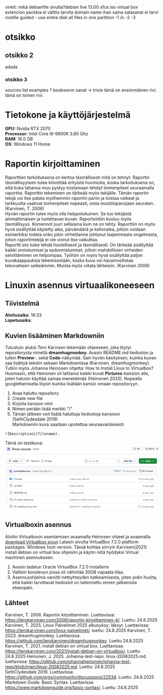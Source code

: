 vinkit: mikä debianfile sivulta?debian live 13.00 xfce.iso
virtual box extencion packkia ei välttis tarvita
domain name ihan sama
salasanat ei tarvi rootille
guided - use entire disk
all files in one partition
-1 /n
-2
-3
# otsikko
## otsikko 2
adada
### otsikko 3
sources list examples ?
bookworm sanat -> trixie
tämä on ensimmäinen rivi.  
tämä on toinen rivi.
# Tietokone ja käyttöjärjestelmä
**GPU:** Nvidia RTX 2070  
**Processor:** Intel Core i9-9900K 3.60 Ghz    
**RAM:** 16.0 GB  
**OS:**  Windows 11 Home  

# Raportin kirjoittaminen
Raporttien tarkoituksena on kertoa täsmällisesti mitä on tehnyt. Raportin täsmällisyyteen tulee kiinnittää erityistä huomioita, koska tarkoituksena on, että kuka tahansa muu pystyy toistamaan tehdyt toimenpiteet seuraamalla raporttia. Raporttin tekeminen on tärkeää myös tekijälle. Tämän raportin tekijä voi itse palata myöhemmin raportin pariin ja toistaa vaikeat ja tarkkuutta vaativat toimenpiteet nopeasti, omia muistiinpanojaan seuraten. (Karvinen, T. 2006)  
Hyvän raportin tulee myös olla helppolukuinen. Se tuo tekijästä ammattimaisen ja luotettavan kuvan. Raportointiin kuuluu myös täsmällisyys. Komennot juuri sellaisina kuin ne on tehty. Raporttiin on myös hyvä sisällyttää käytetty aika, päivämäärä ja kellonaika, jolloin voidaan esimerkiksi todeta onko jokin virhetilanne johtunut laajemmasta ongelmasta, johon raportintekijä ei ole voinut itse vaikuttaa.  
Raportti siis tulee tehdä huolellisesti ja täsmällisesti. On tärkeää sisällyttää kaikki onnistumiset ja epäonnistumiset, jolloin mahdollisien virheiden selvittäminen on helpompaa. Työhön on myös hyvä sisällyttää paljon kuvakaappauksia tekemisestään, koska kuva voi havainnollistaa tekovaiheen selkeämmin. Muista myös viitata lähteisiin. (Karvinen 2006)  
# Linuxin asennus virtuaalikoneeseen
## Tiivistelmä
**Aloitusaika**: 16:33  
**Lopetusaika**: 
## Kuvien lisääminen Markdowniin
Tutustuin aluksi Tero Karvisen tekemään ohjeeseen, joka löytyi repositorysta nimeltä **dreamhugmonkey**. Avasin README.md tiedoston ja tutkin **Preview**-, sekä **Code**-näkymää. Sain hyvän käsityksen, kuinka kuvan saa lisättyä tekstin sekaan Markdownissa (Karvinen, dreamhugmonkey). Tutkin myös Johanna Heinosen ohjetta: How to Install Linux to Virtualbox? Huomasin, että Heinonen oli laittanut kaikki kuvat **Pictures**-kansion alle, joten halusin käyttää samaa menetelmää (Heinonen 2025). Nopealla googlettamisella löysin kuinka lisätään kansio omaan repositoryyn.  
1. Avaa haluttu repository
2. Create new file
3. Kirjoita kansion nimi
4. Nimen perään lisää merkki "/"
5. Tämän jälkeen voit lisätä haluttuja tiedostoja kansioon  
(SethClydesdale 2019)  
Markdowniin kuva saadaan upotettua seuraavanlaisesti:
```
![Description](filename). 
```
Tämä on testikuva:  
![Screenshot of my own repository](./Pictures/testikuva.png)
## Virtualboxin asennus
Aloitin Virtualboxin asentamisen avaamalla Heinosen ohjeet ja avaamalla [download Virtualbox sivun](https://www.virtualbox.org/wiki/Downloads) Latasin sivulta VirtualBox 7.2.0 platform packages: Windows host version. Tässä kohtaa siirryin Karvisen(2021) install debian on virtual box ohjeisiin ja käytin niitä hyödyksi Virtual machinen asennukseen. 
1. Avasin ladatun Oracle VirtualBox 7.2.0 installerin
2. Valitsin kovalevyn jossa oli vähintää 30GB vapaata tilaa.
3. Asennusohjelma varoitti nettiyhteyden katkeamisesta, joten pidin huolta, että kaikki tarvittavat tiedostot on tallennettu ennen jatkamista eteenpäin.


## Lähteet
Karvinen, T. 2006. Raportin kirjoittaminen. Luettavissa: https://terokarvinen.com/2006/raportin-kirjoittaminen-4/. Luettu: 24.8.2025  
Karvinen, T. 2025. Linux Palvelimet 2025 alkusyksy: läksyt. Luettavissa: https://terokarvinen.com/linux-palvelimet/. luettu: 24.8.2025 
Karvinen, T. 2023. dreamhugmonkey. Luettavissa: https://github.com/terokarvinen/dreamhugmonkey. Luettu 24.8.2025  
Karvinen, T. 2021. install debian on virtual box. Luettavissa: https://terokarvinen.com/2021/install-debian-on-virtualbox/. Luettu 24.8.2025
Heinonen, J. 2025. Johanna-test-repo. linux-20082025.md. luettavissa: https://github.com/johannaheinonen/johanna-test-repo/blob/main/linux-20082025.md. Luettu: 24.8.2025  
SethClydesdale 2019. Luettavissa: https://github.com/orgs/community/discussions/22534. Luettu: 24.8.2025  
Markdown Guide. Basic Syntax. Luettavissa: https://www.markdownguide.org/basic-syntax/. Luettu: 24.8.2025
